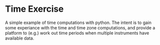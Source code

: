 # Time Exercise

A simple example of time computations with python.
The intent is to gain some experiance with the time
and time zone computations, and provide a platform
to (e.g.) work out time periods when multiple instruments
have available data.

